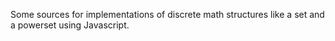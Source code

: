 Some sources for implementations of discrete math structures like a set and a powerset using Javascript.
